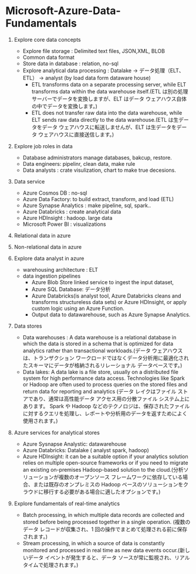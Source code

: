 # Microsoft-Azure-Data-Fundamentals
1. Explore core data concepts
    - Explore file storage : Delimited text files, JSON,XML, BLOB
    - Common data format
    - Store data in database : relation, no-sql
    - Explore analytical data processing : Datalake -> データ処理（ELT、ETL） -> analyst (by load data form dataware house)
        + ETL transforms data on a separate processing server, while ELT transforms data within the data warehouse itself.(ETL は別の処理サーバーでデータを変換しますが、ELT はデータ ウェアハウス自体の中でデータを変換します。)
        + ETL does not transfer raw data into the data warehouse, while ELT sends raw data directly to the data warehouse.(ETL は生データをデータ ウェアハウスに転送しませんが、ELT は生データをデータ ウェアハウスに直接送信します。)
2. Explore job roles in data
    - Database administrators manage databases, bakcup, restore.
    - Data engineers: pipelinr, clean data, make rule
    - Data analysts : crate visulization, chart to make true decesions.
3. Data service
    - Azure Cosmos DB : no-sql
    - Azure Data Factory: to build extract, transform, and load (ETL) 
    - Azure Synapse Analytics : make pipeline, sql, spark..
    - Azure Databricks :  create analytical data
    - Azure HDInsight : hadoop. large data
    - Microsoft Power BI : visualizations
4. Relational data in azure
5. Non-relational data in azure
6. Explore data analyst in azure
    - warehousing architecture : ELT
    - data ingestion pipelines 
        -  Azure Blob Store linked service to ingest the input dataset, 
        -  Azure SQL Database: データ分析
        - Azure Databricks(is analyst tool, Azure Databricks cleans and transforms structureless data sets) or Azure HDInsight, or apply custom logic using an Azure Function. 
        - Output data to datawarehouse, such as Azure Synapse Analytics. 
7. Data stores
    - Data warehouses : A data warehouse is a relational database in which the data is stored in a schema that is optimized for data analytics rather than transactional workloads.(データ ウェアハウスは、トランザクション ワークロードではなくデータ分析用に最適化されたスキーマにデータが格納されるリレーショナル データベースです。)
    - Data lakes: A data lake is a file store, usually on a distributed file system for high performance data access. Technologies like Spark or Hadoop are often used to process queries on the stored files and return data for reporting and analytics (データ レイクはファイル ストアであり、通常は高性能データ アクセス用の分散ファイル システム上にあります。 Spark や Hadoop などのテクノロジは、保存されたファイルに対するクエリを処理し、レポートや分析用のデータを返すためによく使用されます。)
    
8. Azure services for analytical stores
    - Azure Sysnapse Analystic: datawarehouse
    - Azure Databricks: Datalake ( analyst spark, hadoop)
    - Azure HDInsight: it can be a suitable option if your analytics solution relies on multiple open-source frameworks or if you need to migrate an existing on-premises Hadoop-based solution to the cloud.(分析ソリューションが複数のオープンソース フレームワークに依存している場合、または既存のオンプレミスの Hadoop ベースのソリューションをクラウドに移行する必要がある場合に適したオプションです。)
9. Explore fundamentals of real-time analytics
    - Batch processing, in which multiple data records are collected and stored before being processed together in a single operation. (複数のデータ レコードが収集され、1 回の操作でまとめて処理される前に保存されます。)
    - Stream processing, in which a source of data is constantly monitored and processed in real time as new data events occur.(新しいデータ イベントが発生すると、データ ソースが常に監視され、リアルタイムで処理されます。)
